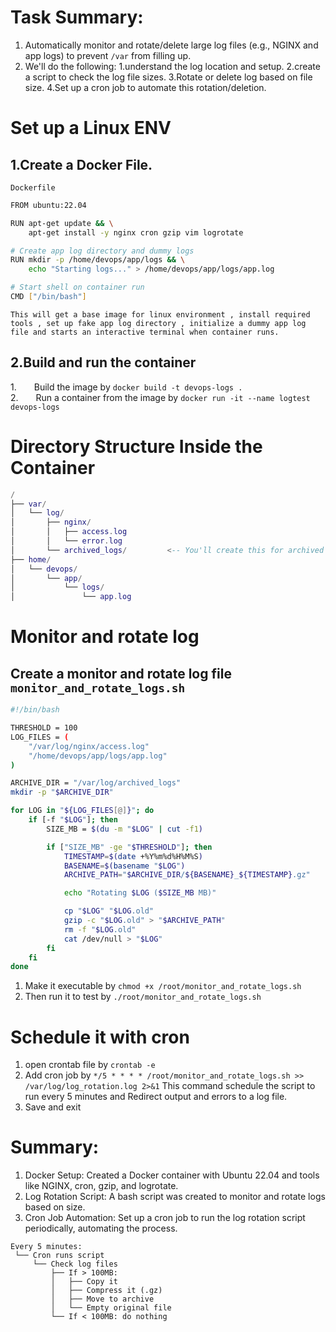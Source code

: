 # Task Summary:
1.  Automatically monitor and rotate/delete large log files (e.g., NGINX and app logs) to prevent `/var` from filling up.
2.  We'll do the following:
    1.understand the log location and setup.
    2.create a script to check the log file sizes.
    3.Rotate or delete log based on file size.
    4.Set up a cron job to automate this rotation/deletion.


# Set up a Linux ENV
## 1.Create a Docker File.
```Dockerfile```
```bash
FROM ubuntu:22.04

RUN apt-get update && \
    apt-get install -y nginx cron gzip vim logrotate

# Create app log directory and dummy logs
RUN mkdir -p /home/devops/app/logs && \
    echo "Starting logs..." > /home/devops/app/logs/app.log

# Start shell on container run
CMD ["/bin/bash"]
```
    This will get a base image for linux environment , install required tools , set up fake app log directory , initialize a dummy app log file and starts an interactive terminal when container runs.

## 2.Build and run the container
1.  Build the image by `docker build -t devops-logs .`  
2.  Run a container from the image by `docker run -it --name logtest devops-logs`

# Directory Structure Inside the Container
```lua
/
├── var/
│   └── log/
│       ├── nginx/
│       │   ├── access.log
│       │   └── error.log
│       └── archived_logs/         <-- You'll create this for archived logs
├── home/
│   └── devops/
│       └── app/
│           └── logs/
│               └── app.log
```
# Monitor and rotate log
## Create a monitor and rotate log file ```monitor_and_rotate_logs.sh```
```bash
#!/bin/bash

THRESHOLD = 100
LOG_FILES = (
    "/var/log/nginx/access.log"
    "/home/devops/app/logs/app.log"
)

ARCHIVE_DIR = "/var/log/archived_logs"
mkdir -p "$ARCHIVE_DIR"

for LOG in "${LOG_FILES[@]}"; do
    if [-f "$LOG"]; then
        SIZE_MB = $(du -m "$LOG" | cut -f1)

        if ["SIZE_MB" -ge "$THRESHOLD"]; then
            TIMESTAMP=$(date +%Y%m%d%H%M%S)
            BASENAME=$(basename "$LOG")
            ARCHIVE_PATH="$ARCHIVE_DIR/${BASENAME}_${TIMESTAMP}.gz"

            echo "Rotating $LOG ($SIZE_MB MB)"

            cp "$LOG" "$LOG.old"
            gzip -c "$LOG.old" > "$ARCHIVE_PATH"
            rm -f "$LOG.old"
            cat /dev/null > "$LOG"
        fi
    fi
done
```
1.  Make it executable by `chmod +x /root/monitor_and_rotate_logs.sh`
2.  Then run it to test by `./root/monitor_and_rotate_logs.sh`

# Schedule it with cron
1.  open crontab file by ```crontab -e```
2.  Add cron job by ```*/5 * * * * /root/monitor_and_rotate_logs.sh >> /var/log/log_rotation.log 2>&1``` This command schedule the script to run every 5 minutes and Redirect output and errors to a log file.
3.  Save and exit 

# Summary:
1.  Docker Setup: Created a Docker container with Ubuntu 22.04 and tools like NGINX, cron, gzip, and logrotate.
2.  Log Rotation Script: A bash script was created to monitor and rotate logs based on size.
3.  Cron Job Automation: Set up a cron job to run the log rotation script periodically, automating the process.
```text
Every 5 minutes:
 └── Cron runs script
     └── Check log files
         ├── If > 100MB:
         │   ├── Copy it
         │   ├── Compress it (.gz)
         │   ├── Move to archive
         │   └── Empty original file
         └── If < 100MB: do nothing
```
